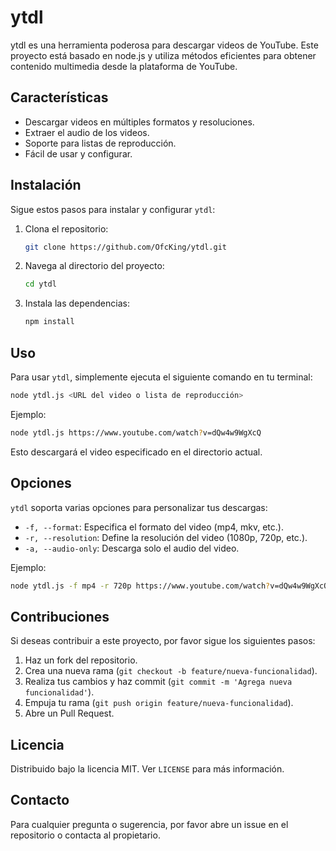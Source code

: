 # ytdl

ytdl es una herramienta poderosa para descargar videos de YouTube. Este proyecto está basado en node.js y utiliza métodos eficientes para obtener contenido multimedia desde la plataforma de YouTube.

## Características

- Descargar videos en múltiples formatos y resoluciones.
- Extraer el audio de los videos.
- Soporte para listas de reproducción.
- Fácil de usar y configurar.

## Instalación

Sigue estos pasos para instalar y configurar `ytdl`:

1. Clona el repositorio:
    ```sh
    git clone https://github.com/OfcKing/ytdl.git
    ```
2. Navega al directorio del proyecto:
    ```sh
    cd ytdl
    ```
3. Instala las dependencias:
    ```sh
    npm install
    ```

## Uso

Para usar `ytdl`, simplemente ejecuta el siguiente comando en tu terminal:

```sh
node ytdl.js <URL del video o lista de reproducción>
```

Ejemplo:
```sh
node ytdl.js https://www.youtube.com/watch?v=dQw4w9WgXcQ
```

Esto descargará el video especificado en el directorio actual.

## Opciones

`ytdl` soporta varias opciones para personalizar tus descargas:

- `-f, --format`: Especifica el formato del video (mp4, mkv, etc.).
- `-r, --resolution`: Define la resolución del video (1080p, 720p, etc.).
- `-a, --audio-only`: Descarga solo el audio del video.

Ejemplo:
```sh
node ytdl.js -f mp4 -r 720p https://www.youtube.com/watch?v=dQw4w9WgXcQ
```

## Contribuciones

Si deseas contribuir a este proyecto, por favor sigue los siguientes pasos:

1. Haz un fork del repositorio.
2. Crea una nueva rama (`git checkout -b feature/nueva-funcionalidad`).
3. Realiza tus cambios y haz commit (`git commit -m 'Agrega nueva funcionalidad'`).
4. Empuja tu rama (`git push origin feature/nueva-funcionalidad`).
5. Abre un Pull Request.

## Licencia

Distribuido bajo la licencia MIT. Ver `LICENSE` para más información.

## Contacto

Para cualquier pregunta o sugerencia, por favor abre un issue en el repositorio o contacta al propietario.